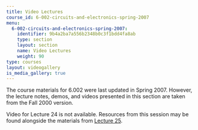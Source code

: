 ```yaml
---
title: Video Lectures
course_id: 6-002-circuits-and-electronics-spring-2007
menu:
  6-002-circuits-and-electronics-spring-2007:
    identifier: 9b4a2ba7a556b2348b0c3f1bdd4fa8ab
    type: section
    layout: section
    name: Video Lectures
    weight: 90
type: courses
layout: videogallery
is_media_gallery: true
---
```

The course materials for 6.002 were last updated in Spring 2007. However, the lecture notes, demos, and videos presented in this section are taken from the Fall 2000 version.

Video for Lecture 24 is not available. Resources from this session may be found alongside the materials from [Lecture 25](/courses/electrical-engineering-and-computer-science/6-002-circuits-and-electronics-spring-2007/video-lectures/lecture-25).